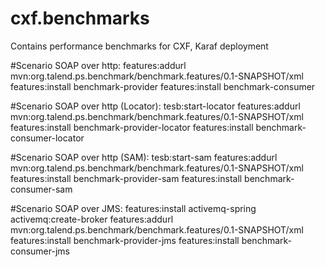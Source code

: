 cxf.benchmarks
==============

Contains performance benchmarks for CXF, Karaf deployment

#Scenario SOAP over http:
features:addurl mvn:org.talend.ps.benchmark/benchmark.features/0.1-SNAPSHOT/xml
features:install benchmark-provider
features:install benchmark-consumer

#Scenario SOAP over http (Locator):
tesb:start-locator
features:addurl mvn:org.talend.ps.benchmark/benchmark.features/0.1-SNAPSHOT/xml
features:install benchmark-provider-locator
features:install benchmark-consumer-locator

#Scenario SOAP over http (SAM):
tesb:start-sam
features:addurl mvn:org.talend.ps.benchmark/benchmark.features/0.1-SNAPSHOT/xml
features:install benchmark-provider-sam
features:install benchmark-consumer-sam

#Scenario SOAP over JMS:
features:install activemq-spring
activemq:create-broker
features:addurl mvn:org.talend.ps.benchmark/benchmark.features/0.1-SNAPSHOT/xml
features:install benchmark-provider-jms
features:install benchmark-consumer-jms
